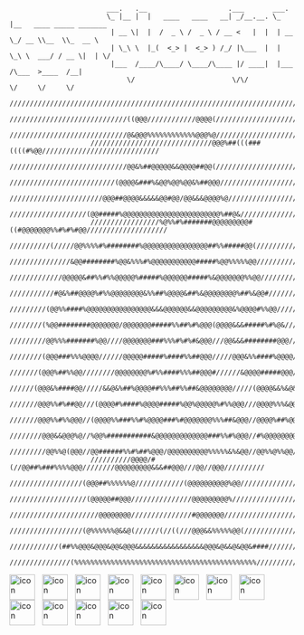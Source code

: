 ```
                        ___.   .__                    .___       ___.                        
                        \_ |__ |  |   ____   ____   __| _/__.__. \_ |__   ____ _____ _______ 
                         | __ \|  |  /  _ \ /  _ \ / __ <   |  |  | __ \_/ __ \\__  \\_  __ \
                         | \_\ \  |_(  <_> |  <_> ) /_/ |\___  |  | \_\ \  ___/ / __ \|  | \/
                         |___  /____/\____/ \____/\____ |/ ____|  |___  /\___  >____  /__|   
                             \/                        \/\/           \/     \/     \/  
                    ///////////////////////////////////////////////////////////////////////////////
                    /////////////////////////////((@@@////////////@@@@(////////////////////////////
                    /////////////////////////////@&@@@%%%%%%%%%%%%@@@%@///////////////////////////(
                    //////////////////////////////@@@%##(((###((((#%@@/////////////////////////////
                    /////////////////////////////@@&%##@@@@@&&@@@@##@@(////////////////////////////
                    //////////////////////////(@@@@&###%&@@%@@%@@&%##@@@///////////////////////////
                    ///////////////////////@@@##@@@@&&&&&@@#@@/@@&&&@@@@%@/////////////////////////
                    ///////////////////(@@#####%@@@@@@@@@@@@@@@@@@@@@@@@%##@&//////////////////////
                    /////////////////%@%%#%#######@@@@@@@@@#((#@@@@@@@%%#%#%#@@////////////////////
                    //////////(/////@@%%%%#%########%@@@@@@@@@@@@@@@@##%%#####@@(//////////////////
                    ///////////////&@@########%@@&%%%#%@@@@@@@@@@@#####%@@%%%%%@@//////////////////
                    /////////////@@@@@&##%%#%%@@@@@%#####%@@@@@@#####%&@@@@@@@%%@@/////////////////
                    ///////////#@&%##@@@@%#%%@@@@@@@@&%%##%@@@@&##%&@@@@@@@@%##%&@@#///////////////
                    /////////(@@%%####%@@@@@@@@@@@@@@@@&&&@@@@@@&&@@@@@@@@@&%@@@@#%%@@/////////////
                    ////////(%@@########@@@@@@@/@@@@@@@#####%%##%#%@@@(@@@@&&&#####%#%@&///////////
                    /////////@@%%%#######%@@////@@@@@@@###%%%#%#%#&@@@///@@&&&########@@@//////////
                    ////////(@@@###%%%@@@@//////@@@@@#####%####%%##@@@/////@@@&%%####%@@@@/////////
                    ///////(@@@%##%%@@////////@@@@@@@@%#%%####%%%##@@@#//////&@@@@#####@@@/////////
                    //////(@@@&%####@@/////&&@&%##%@@@@##%%%##%%##&@@@@@@@@/////(@@@@&&%&@&////////
                    ///////@@@%%#%##@@///(@@@@#%####%@@@@#####%@@%@@@@@%#%%@@@///@@@@%%%&@@(///////
                    ///////@@@%%#%%@@@//(@@@@%%###%%#%@@@@###%#@@@@@@@%%%##&@@@//@@@@%##%@@////////
                    ////////@@@&&@@@%@//%@@%###########&@@@@@@@@@@@@@###%%#%@@@//#%@@@@@@@@////////
                    /////////@@%%@(@@@//@@######%%#%##%@@@/@@@@@@@@@@%%%%%&%&@@//@@%%@%%@@/////////
                    //////////@@@@/#(//@@##%###%%%%@@@////////@@@@@@@@@&&&##@@@///@@//@@@//////////
                    //////////////////(@@@##%%%%%%@////////////(@@@@@@@@@@%@@//////////////////////
                    ///////////////////(@@@@@##@@@///////////////@@@@@@@@@%////////////////////////
                    //////////////////////@@@@@@@@///////////////#@@@@@@@//////////////////////////
                    //////////////////(@%%%%%%@&&@(//////(//((///@@@&&%%%%%@@(/////////////////////
                    ////////////(##%%@@@&@@@&@@&@@@&&&&&&&&&&&&&&&&&@@@&@&&@&@@&####///////////////
                    ///////////////(%%%%%%%%%%%%%%%%%%%%%%%%%%%%%%%%%%%%%%%%%%%%%//////////////////
```




<img align="left" alt="icon" width="45px" style="padding-right:10px;" src="https://cdn.jsdelivr.net/gh/devicons/devicon@latest/icons/cplusplus/cplusplus-original.svg" />
<img align="left" alt="icon" width="45px" style="padding-right:10px;"  src="https://cdn.jsdelivr.net/gh/devicons/devicon@latest/icons/csharp/csharp-original.svg" />
<img align="left" alt="icon" width="45px" style="padding-right:10px;"
src="https://cdn.jsdelivr.net/gh/devicons/devicon@latest/icons/javascript/javascript-original.svg" />
<img align="left" alt="icon" width="45px" style="padding-right:10px;"
src="https://cdn.jsdelivr.net/gh/devicons/devicon@latest/icons/nodejs/nodejs-original-wordmark.svg" />
<img align="left" alt="icon" width="45px" style="padding-right:10px;"          
src="https://cdn.jsdelivr.net/gh/devicons/devicon@latest/icons/python/python-original.svg" />
<img align="left" alt="icon" width="45px" style="padding-right:10px;"
src="https://cdn.jsdelivr.net/gh/devicons/devicon@latest/icons/oracle/oracle-original.svg" />
<img align="left" alt="icon" width="45px" style="padding-right:10px;"
src="https://cdn.jsdelivr.net/gh/devicons/devicon@latest/icons/mongodb/mongodb-original-wordmark.svg" />
<img align="left" alt="icon" width="45px" style="padding-right:10px;"
src="https://cdn.jsdelivr.net/gh/devicons/devicon@latest/icons/html5/html5-original.svg" />
<img align="left" alt="icon" width="45px" style="padding-right:10px;"
src="https://cdn.jsdelivr.net/gh/devicons/devicon@latest/icons/unity/unity-original.svg"/>
<img align="left" alt="icon" width="45px" style="padding-right:10px;"
src="https://cdn.jsdelivr.net/gh/devicons/devicon@latest/icons/visualstudio/visualstudio-original.svg" />
<img align="left" alt="icon" width="45px" style="padding-right:10px;"
src="https://cdn.jsdelivr.net/gh/devicons/devicon@latest/icons/vscode/vscode-original.svg" />
<img align="left" alt="icon" width="45px" style="padding-right:10px;"
src="https://cdn.jsdelivr.net/gh/devicons/devicon@latest/icons/github/github-original.svg" />
<img align="left" alt="icon" width="45px" style="padding-right:10px;"
src="https://cdn.jsdelivr.net/gh/devicons/devicon@latest/icons/linux/linux-original.svg" />
<br />





